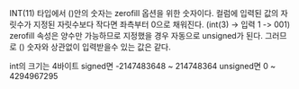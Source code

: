 INT(11) 타입에서 ()안의 숫자는 zerofill 옵션을 위한 숫자이다.
컬럼에 입력된 값의 자릿수가 지정된 자릿수보다 작다면 좌측부터 0으로 채워진다.
(int(3) -> 입력 1 -> 001) 
zerofill 속성은 양수만 가능하므로 지정했을 경우 자동으로 unsigned가 된다.
그러므로 () 숫자와 상관없이 입력받을수 있는 값은 같다.

int의 크기는 4바이트
signed면 -2147483648 ~ 214748364
unsigned면 0 ~ 4294967295